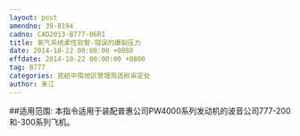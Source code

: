 ```yaml
---
layout: post
amendno: 39-8194
cadno: CAD2013-B777-06R1
title: 氧气系统柔性软管-错误的爆裂压力
date: 2014-10-22 00:00:00 +0800
effdate: 2014-10-22 00:00:00 +0800
tag: B777
categories: 民航中南地区管理局适航审定处
author: 朱江
---
```


##适用范围:
本指令适用于装配普惠公司PW4000系列发动机的波音公司777-200和-300系列飞机。


